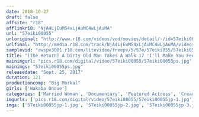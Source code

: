 ```yaml
---
date: 2018-10-27
draft: false
affsite: "r18"
afflinkr18: "NjA4LjEuMS4xLjAuMC4wLjAuMA"
url: "57eiki00055"
urloriginal: "http://www.r18.com/videos/vod/movies/detail/-/id=57eiki00055"
urlfinal: "http://media.r18.com/track/NjA4LjEuMS4xLjAuMC4wLjAuMA/videos/vod/movies/detail/-/id=57eiki00055"
samplevid: "awspv3001.r18.com/litevideo/freepv/5/57e/57eiki055/57eiki055_dmb_w.mp4"
title: "[The Return] A Dirty Old Man Takes A Walk 17 'I'll Make You Feel So Good Until Your Balls Are Squeezed Dry...' That's What This Colossal Tits Young Wife Said As We Went On A Walking Date Through Downtown Wakaba Onoue"
mainimgurl: "pics.r18.com/digital/video/57eiki00055/57eiki00055ps.jpg"
mainimgs: "57eiki00055ps.jpg"
releasedate: "Sept. 25, 2017"
duration: 121
productioncomp: "Big Morkal"
girls: ['Wakaba Onoue']
categories: ['Married Woman', 'Documentary', 'Featured Actress', 'Creampie', 'Hi-Def', 'Sale (limited time)']
imgurls: ['pics.r18.com/digital/video/57eiki00055/57eiki00055jp-1.jpg', 'pics.r18.com/digital/video/57eiki00055/57eiki00055jp-2.jpg', 'pics.r18.com/digital/video/57eiki00055/57eiki00055jp-3.jpg', 'pics.r18.com/digital/video/57eiki00055/57eiki00055jp-4.jpg', 'pics.r18.com/digital/video/57eiki00055/57eiki00055jp-5.jpg', 'pics.r18.com/digital/video/57eiki00055/57eiki00055jp-6.jpg', 'pics.r18.com/digital/video/57eiki00055/57eiki00055jp-7.jpg', 'pics.r18.com/digital/video/57eiki00055/57eiki00055jp-8.jpg', 'pics.r18.com/digital/video/57eiki00055/57eiki00055jp-9.jpg', 'pics.r18.com/digital/video/57eiki00055/57eiki00055jp-10.jpg', 'pics.r18.com/digital/video/57eiki00055/57eiki00055jp-11.jpg', 'pics.r18.com/digital/video/57eiki00055/57eiki00055jp-12.jpg', 'pics.r18.com/digital/video/57eiki00055/57eiki00055jp-13.jpg', 'pics.r18.com/digital/video/57eiki00055/57eiki00055jp-14.jpg', 'pics.r18.com/digital/video/57eiki00055/57eiki00055jp-15.jpg', 'pics.r18.com/digital/video/57eiki00055/57eiki00055jp-16.jpg', 'pics.r18.com/digital/video/57eiki00055/57eiki00055jp-17.jpg', 'pics.r18.com/digital/video/57eiki00055/57eiki00055jp-18.jpg', 'pics.r18.com/digital/video/57eiki00055/57eiki00055jp-19.jpg', 'pics.r18.com/digital/video/57eiki00055/57eiki00055jp-20.jpg']
imgs: ['57eiki00055jp-1.jpg', '57eiki00055jp-2.jpg', '57eiki00055jp-3.jpg', '57eiki00055jp-4.jpg', '57eiki00055jp-5.jpg', '57eiki00055jp-6.jpg', '57eiki00055jp-7.jpg', '57eiki00055jp-8.jpg', '57eiki00055jp-9.jpg', '57eiki00055jp-10.jpg', '57eiki00055jp-11.jpg', '57eiki00055jp-12.jpg', '57eiki00055jp-13.jpg', '57eiki00055jp-14.jpg', '57eiki00055jp-15.jpg', '57eiki00055jp-16.jpg', '57eiki00055jp-17.jpg', '57eiki00055jp-18.jpg', '57eiki00055jp-19.jpg', '57eiki00055jp-20.jpg']
---
```

